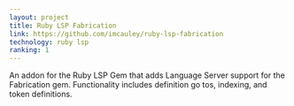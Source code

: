 ```yaml
---
layout: project
title: Ruby LSP Fabrication
link: https://github.com/imcauley/ruby-lsp-fabrication
technology: ruby lsp
ranking: 1
---
```


An addon for the Ruby LSP Gem that adds Language Server support for the Fabrication gem. Functionality includes definition go tos, indexing, and token definitions.
